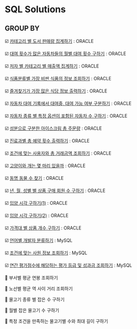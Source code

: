 # SQL Solutions

## GROUP BY

:ballot_box_with_check: [카테고리 별 도서 판매량 집계하기](https://github.com/LeeWooJung/Programmers/tree/main/SQL/GROUP%20BY/%EC%B9%B4%ED%85%8C%EA%B3%A0%EB%A6%AC%20%EB%B3%84%20%EB%8F%84%EC%84%9C%20%ED%8C%90%EB%A7%A4%EB%9F%89%20%EC%A7%91%EA%B3%84%ED%95%98%EA%B8%B0) : ORACLE

:ballot_box_with_check: [대여 횟수가 많은 자동차들의 월별 대여 횟수 구하기](https://github.com/LeeWooJung/Programmers/tree/main/SQL/GROUP%20BY/%EB%8C%80%EC%97%AC%20%ED%9A%9F%EC%88%98%EA%B0%80%20%EB%A7%8E%EC%9D%80%20%EC%9E%90%EB%8F%99%EC%B0%A8%EB%93%A4%EC%9D%98%20%EC%9B%94%EB%B3%84%20%EB%8C%80%EC%97%AC%20%ED%9A%9F%EC%88%98%20%EA%B5%AC%ED%95%98%EA%B8%B0) : ORACLE

:ballot_box_with_check: [저자 별 카테고리 별 매출액 집계하기](https://github.com/LeeWooJung/Programmers/tree/main/SQL/GROUP%20BY/%EC%A0%80%EC%9E%90%20%EB%B3%84%20%EC%B9%B4%ED%85%8C%EA%B3%A0%EB%A6%AC%20%EB%B3%84%20%EB%A7%A4%EC%B6%9C%EC%95%A1%20%EC%A7%91%EA%B3%84%ED%95%98%EA%B8%B0) : ORACLE

:ballot_box_with_check: [식품분류별 가장 비싼 식품의 정보 조회하기](https://github.com/LeeWooJung/Programmers/tree/main/SQL/GROUP%20BY/%EC%8B%9D%ED%92%88%EB%B6%84%EB%A5%98%EB%B3%84%20%EA%B0%80%EC%9E%A5%20%EB%B9%84%EC%8B%BC%20%EC%8B%9D%ED%92%88%EC%9D%98%20%EC%A0%95%EB%B3%B4%20%EC%A1%B0%ED%9A%8C%ED%95%98%EA%B8%B0) : ORACLE

:ballot_box_with_check: [즐겨찾기가 가장 많은 식당 정보 출력하기](https://github.com/LeeWooJung/Programmers/tree/main/SQL/GROUP%20BY/%EC%A6%90%EA%B2%A8%EC%B0%BE%EA%B8%B0%EA%B0%80%20%EA%B0%80%EC%9E%A5%20%EB%A7%8E%EC%9D%80%20%EC%8B%9D%EB%8B%B9%20%EC%A0%95%EB%B3%B4%20%EC%B6%9C%EB%A0%A5%ED%95%98%EA%B8%B0) : ORACLE

:ballot_box_with_check: [자동차 대여 기록에서 대여중, 대여 가능 여부 구분하기](https://github.com/LeeWooJung/Programmers/tree/main/SQL/GROUP%20BY/%EC%9E%90%EB%8F%99%EC%B0%A8%20%EB%8C%80%EC%97%AC%20%EA%B8%B0%EB%A1%9D%EC%97%90%EC%84%9C%20%EB%8C%80%EC%97%AC%EC%A4%91%2C%20%EB%8C%80%EC%97%AC%20%EA%B0%80%EB%8A%A5%20%EC%97%AC%EB%B6%80%20%EA%B5%AC%EB%B6%84%ED%95%98%EA%B8%B0) : ORACLE

:ballot_box_with_check: [자동차 종류 별 특정 옵션이 포함된 자동차 수 구하기](https://github.com/LeeWooJung/Programmers/tree/main/SQL/GROUP%20BY/%EC%9E%90%EB%8F%99%EC%B0%A8%20%EC%A2%85%EB%A5%98%20%EB%B3%84%20%ED%8A%B9%EC%A0%95%20%EC%98%B5%EC%85%98%EC%9D%B4%20%ED%8F%AC%ED%95%A8%EB%90%9C%20%EC%9E%90%EB%8F%99%EC%B0%A8%20%EC%88%98%20%EA%B5%AC%ED%95%98%EA%B8%B0) : ORACLE

:ballot_box_with_check: [성분으로 구분한 아이스크림 총 주문량](https://github.com/LeeWooJung/Programmers/tree/main/SQL/GROUP%20BY/%EC%84%B1%EB%B6%84%EC%9C%BC%EB%A1%9C%20%EA%B5%AC%EB%B6%84%ED%95%9C%20%EC%95%84%EC%9D%B4%EC%8A%A4%ED%81%AC%EB%A6%BC%20%EC%B4%9D%20%EC%A3%BC%EB%AC%B8%EB%9F%89) : ORACLE

:ballot_box_with_check: [진료과별 총 예약 횟수 출력하기](https://github.com/LeeWooJung/Programmers/tree/main/SQL/GROUP%20BY/%EC%A7%84%EB%A3%8C%EA%B3%BC%EB%B3%84%20%EC%B4%9D%20%EC%98%88%EC%95%BD%20%ED%9A%9F%EC%88%98%20%EC%B6%9C%EB%A0%A5%ED%95%98%EA%B8%B0) : ORACLE

:ballot_box_with_check: [조건에 맞는 사용자와 총 거래금액 조회하기](https://github.com/LeeWooJung/Programmers/tree/main/SQL/GROUP%20BY/%EC%A1%B0%EA%B1%B4%EC%97%90%20%EB%A7%9E%EB%8A%94%20%EC%82%AC%EC%9A%A9%EC%9E%90%EC%99%80%20%EC%B4%9D%20%EA%B1%B0%EB%9E%98%EA%B8%88%EC%95%A1%20%EC%A1%B0%ED%9A%8C%ED%95%98%EA%B8%B0) : ORACLE

:ballot_box_with_check: [고양이와 개는 몇 마리 있을까](https://github.com/LeeWooJung/Programmers/tree/main/SQL/GROUP%20BY/%EA%B3%A0%EC%96%91%EC%9D%B4%EC%99%80%20%EA%B0%9C%EB%8A%94%20%EB%AA%87%20%EB%A7%88%EB%A6%AC%20%EC%9E%88%EC%9D%84%EA%B9%8C) : ORACLE

:ballot_box_with_check: [동명 동물 수 찾기](https://github.com/LeeWooJung/Programmers/tree/main/SQL/GROUP%20BY/%EB%8F%99%EB%AA%85%20%EB%8F%99%EB%AC%BC%20%EC%88%98%20%EC%B0%BE%EA%B8%B0) : ORACLE

:ballot_box_with_check: [년, 월, 성별 별 상품 구매 회원 수 구하기](https://github.com/LeeWooJung/Programmers/tree/main/SQL/GROUP%20BY/%EB%85%84%2C%20%EC%9B%94%2C%20%EC%84%B1%EB%B3%84%20%EB%B3%84%20%EC%83%81%ED%92%88%20%EA%B5%AC%EB%A7%A4%20%ED%9A%8C%EC%9B%90%20%EC%88%98%20%EA%B5%AC%ED%95%98%EA%B8%B0) : ORACLE

:ballot_box_with_check: [입양 시각 구하기(1)](https://github.com/LeeWooJung/Programmers/tree/main/SQL/GROUP%20BY/%EC%9E%85%EC%96%91%20%EC%8B%9C%EA%B0%81%20%EA%B5%AC%ED%95%98%EA%B8%B0(1)) : ORACLE

:ballot_box_with_check: [입양 시각 구하기(2)](https://github.com/LeeWooJung/Programmers/tree/main/SQL/GROUP%20BY/%EC%9E%85%EC%96%91%20%EC%8B%9C%EA%B0%81%20%EA%B5%AC%ED%95%98%EA%B8%B0(2)) : ORACLE

:ballot_box_with_check: [가격대 별 상품 개수 구하기](https://github.com/LeeWooJung/Programmers/tree/main/SQL/GROUP%20BY/%EA%B0%80%EA%B2%A9%EB%8C%80%20%EB%B3%84%20%EC%83%81%ED%92%88%20%EA%B0%9C%EC%88%98%20%EA%B5%AC%ED%95%98%EA%B8%B0) : ORACLE

:ballot_box_with_check: [언어별 개발자 분류하기](https://github.com/LeeWooJung/Programmers/tree/main/SQL/GROUP%20BY/%EC%96%B8%EC%96%B4%EB%B3%84%20%EA%B0%9C%EB%B0%9C%EC%9E%90%20%EB%B6%84%EB%A5%98%ED%95%98%EA%B8%B0) : MySQL

:ballot_box_with_check: [조건에 맞는 사원 정보 조회하기](https://github.com/LeeWooJung/Programmers/tree/main/SQL/GROUP%20BY/%EC%A1%B0%EA%B1%B4%EC%97%90%20%EB%A7%9E%EB%8A%94%20%EC%82%AC%EC%9B%90%20%EC%A0%95%EB%B3%B4%20%EC%A1%B0%ED%9A%8C%ED%95%98%EA%B8%B0) : MySQL

:ballot_box_with_check: [연간 평가점수에 해당하는 평가 등급 및 성과금 조회하기](https://github.com/LeeWooJung/Programmers/tree/main/SQL/GROUP%20BY/%EC%97%B0%EA%B0%84%20%ED%8F%89%EA%B0%80%EC%A0%90%EC%88%98%EC%97%90%20%ED%95%B4%EB%8B%B9%ED%95%98%EB%8A%94%20%ED%8F%89%EA%B0%80%20%EB%93%B1%EA%B8%89%20%EB%B0%8F%20%EC%84%B1%EA%B3%BC%EA%B8%88%20%EC%A1%B0%ED%9A%8C%ED%95%98%EA%B8%B0) : MySQL

:black_square_button: 부서별 평균 연봉 조회하기

:black_square_button: 노선별 평균 역 사이 거리 조회하기

:black_square_button: 물고기 종류 별 잡은 수 구하기

:black_square_button: 월별 잡은 물고기 수 구하기

:black_square_button: 특정 조건을 만족하는 물고기별 수와 최대 길이 구하기